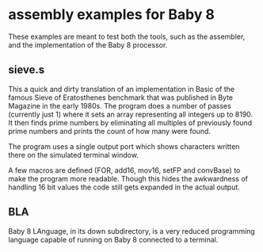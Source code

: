 # assembly examples for Baby 8

These examples are meant to test both the tools, such as the
assembler, and the implementation of the Baby 8 processor.

## sieve.s

This a quick and dirty translation of an implementation
in Basic of the famous Sieve of Eratosthenes benchmark that was
published in Byte Magazine in the early 1980s. The program does
a number of passes (currently just 1) where it sets an array
representing all integers up to 8190. It then finds prime numbers
by eliminating all multiples of previously found prime numbers and
prints the count of how many were found.

The program uses a single output port which shows characters written
there on the simulated terminal window.

A few macros are defined (FOR, add16, mov16, setFP and convBase) to make
the program more readable. Though this hides the awkwardness of handling
16 bit values the code still gets expanded in the actual output.

## BLA

Baby 8 LAnguage, in its down subdirectory, is a very reduced
programming language capable of running on Baby 8 connected to a
terminal.
